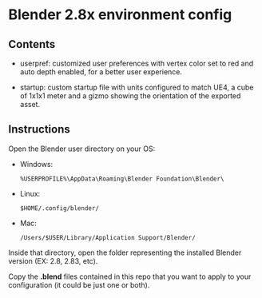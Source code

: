 # Blender 2.8x environment config

## Contents

* userpref: customized user preferences with vertex color set to red and auto depth enabled, for a better user experience.

* startup: custom startup file with units configured to match UE4, a cube of 1x1x1 meter and a gizmo showing the orientation of the exported asset.

## Instructions

Open the Blender user directory on your OS:

 * Windows:
    ```
    %USERPROFILE%\AppData\Roaming\Blender Foundation\Blender\
    ```
* Linux:
    ```
    $HOME/.config/blender/
    ```
* Mac:
    ```
    /Users/$USER/Library/Application Support/Blender/
    ```
    
Inside that directory, open the folder representing the installed Blender version (EX: 2.8, 2.83, etc).

Copy the **.blend** files contained in this repo that you want to apply to your configuration (it could be just one or both).